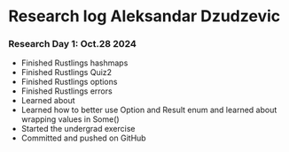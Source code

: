 # Research log Aleksandar Dzudzevic

### Research Day 1: Oct.28 2024
- Finished Rustlings hashmaps
- Finished Rustlings Quiz2
- Finished Rustlings options
- Finished Rustlings errors
- Learned about
- Learned how to better use Option and Result enum and learned about wrapping values in Some()
- Started the undergrad exercise
- Committed and pushed on GitHub
